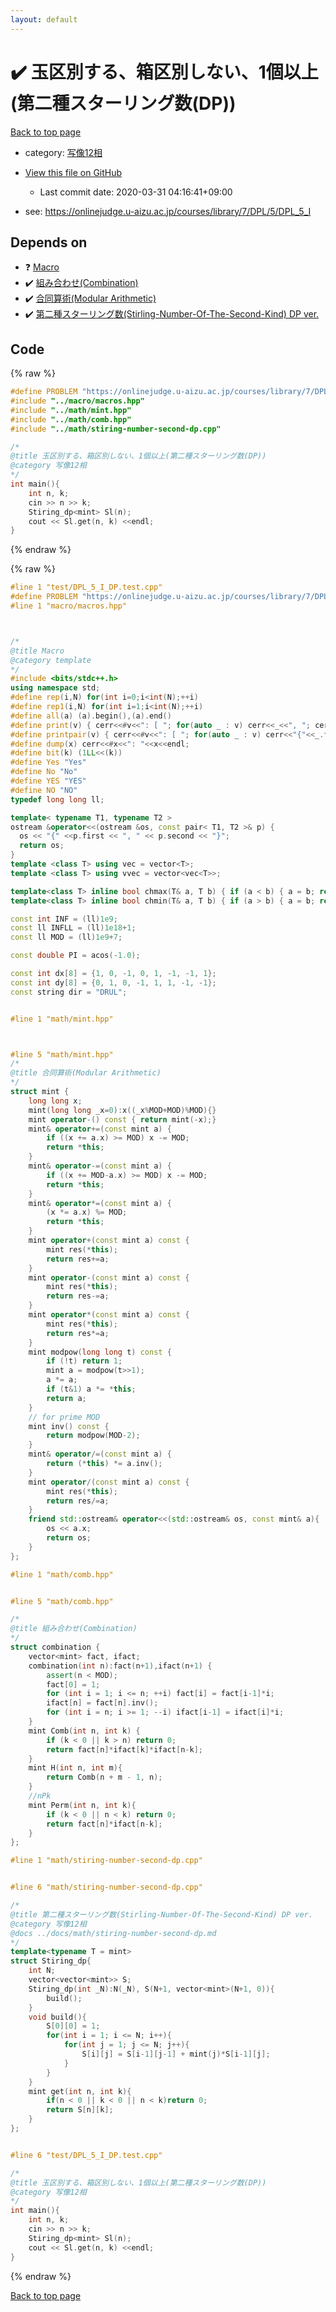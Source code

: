 ```yaml
---
layout: default
---
```


<!-- mathjax config similar to math.stackexchange -->
<script type="text/javascript" async
  src="https://cdnjs.cloudflare.com/ajax/libs/mathjax/2.7.5/MathJax.js?config=TeX-MML-AM_CHTML">
</script>
<script type="text/x-mathjax-config">
  MathJax.Hub.Config({
    TeX: { equationNumbers: { autoNumber: "AMS" }},
    tex2jax: {
      inlineMath: [ ['$','$'] ],
      processEscapes: true
    },
    "HTML-CSS": { matchFontHeight: false },
    displayAlign: "left",
    displayIndent: "2em"
  });
</script>

<script type="text/javascript" src="https://cdnjs.cloudflare.com/ajax/libs/jquery/3.4.1/jquery.min.js"></script>
<script src="https://cdn.jsdelivr.net/npm/jquery-balloon-js@1.1.2/jquery.balloon.min.js" integrity="sha256-ZEYs9VrgAeNuPvs15E39OsyOJaIkXEEt10fzxJ20+2I=" crossorigin="anonymous"></script>
<script type="text/javascript" src="../../assets/js/copy-button.js"></script>
<link rel="stylesheet" href="../../assets/css/copy-button.css" />


# :heavy_check_mark: 玉区別する、箱区別しない、1個以上(第二種スターリング数(DP))

<a href="../../index.html">Back to top page</a>

* category: <a href="../../index.html#9f51e9d7dafe7714c7b48d2b6a166473">写像12相</a>
* <a href="{{ site.github.repository_url }}/blob/master/test/DPL_5_I_DP.test.cpp">View this file on GitHub</a>
    - Last commit date: 2020-03-31 04:16:41+09:00


* see: <a href="https://onlinejudge.u-aizu.ac.jp/courses/library/7/DPL/5/DPL_5_I">https://onlinejudge.u-aizu.ac.jp/courses/library/7/DPL/5/DPL_5_I</a>


## Depends on

* :question: <a href="../../library/macro/macros.hpp.html">Macro</a>
* :heavy_check_mark: <a href="../../library/math/comb.hpp.html">組み合わせ(Combination)</a>
* :heavy_check_mark: <a href="../../library/math/mint.hpp.html">合同算術(Modular Arithmetic)</a>
* :heavy_check_mark: <a href="../../library/math/stiring-number-second-dp.cpp.html">第二種スターリング数(Stirling-Number-Of-The-Second-Kind) DP ver.</a>


## Code

<a id="unbundled"></a>
{% raw %}
```cpp
#define PROBLEM "https://onlinejudge.u-aizu.ac.jp/courses/library/7/DPL/5/DPL_5_I"
#include "../macro/macros.hpp"
#include "../math/mint.hpp"
#include "../math/comb.hpp"
#include "../math/stiring-number-second-dp.cpp"

/*
@title 玉区別する、箱区別しない、1個以上(第二種スターリング数(DP))
@category 写像12相
*/
int main(){
    int n, k;
    cin >> n >> k;
    Stiring_dp<mint> Sl(n);
    cout << Sl.get(n, k) <<endl;
}
```
{% endraw %}

<a id="bundled"></a>
{% raw %}
```cpp
#line 1 "test/DPL_5_I_DP.test.cpp"
#define PROBLEM "https://onlinejudge.u-aizu.ac.jp/courses/library/7/DPL/5/DPL_5_I"
#line 1 "macro/macros.hpp"



/*
@title Macro
@category template
*/
#include <bits/stdc++.h>
using namespace std;
#define rep(i,N) for(int i=0;i<int(N);++i)
#define rep1(i,N) for(int i=1;i<int(N);++i)
#define all(a) (a).begin(),(a).end()
#define print(v) { cerr<<#v<<": [ "; for(auto _ : v) cerr<<_<<", "; cerr<<"]"<<endl; }
#define printpair(v) { cerr<<#v<<": [ "; for(auto _ : v) cerr<<"{"<<_.first<<","<<_.second<<"}"<<", "; cerr<<"]"<<endl; }
#define dump(x) cerr<<#x<<": "<<x<<endl;
#define bit(k) (1LL<<(k))
#define Yes "Yes"
#define No "No"
#define YES "YES"
#define NO "NO"
typedef long long ll;

template< typename T1, typename T2 >
ostream &operator<<(ostream &os, const pair< T1, T2 >& p) {
  os << "{" <<p.first << ", " << p.second << "}";
  return os;
}
template <class T> using vec = vector<T>;
template <class T> using vvec = vector<vec<T>>;

template<class T> inline bool chmax(T& a, T b) { if (a < b) { a = b; return true; } return false; }
template<class T> inline bool chmin(T& a, T b) { if (a > b) { a = b; return true; } return false; }

const int INF = (ll)1e9;
const ll INFLL = (ll)1e18+1;
const ll MOD = (ll)1e9+7;

const double PI = acos(-1.0);

const int dx[8] = {1, 0, -1, 0, 1, -1, -1, 1};
const int dy[8] = {0, 1, 0, -1, 1, 1, -1, -1};
const string dir = "DRUL";


#line 1 "math/mint.hpp"



#line 5 "math/mint.hpp"
/*
@title 合同算術(Modular Arithmetic)
*/
struct mint {
    long long x;
    mint(long long _x=0):x((_x%MOD+MOD)%MOD){}
    mint operator-() const { return mint(-x);}
    mint& operator+=(const mint a) {
        if ((x += a.x) >= MOD) x -= MOD;
        return *this;
    }
    mint& operator-=(const mint a) {
        if ((x += MOD-a.x) >= MOD) x -= MOD;
        return *this;
    }
    mint& operator*=(const mint a) {
        (x *= a.x) %= MOD;
        return *this;
    }
    mint operator+(const mint a) const {
        mint res(*this);
        return res+=a;
    }
    mint operator-(const mint a) const {
        mint res(*this);
        return res-=a;
    }
    mint operator*(const mint a) const {
        mint res(*this);
        return res*=a;
    }
    mint modpow(long long t) const {
        if (!t) return 1;
        mint a = modpow(t>>1);
        a *= a;
        if (t&1) a *= *this;
        return a;
    }
    // for prime MOD
    mint inv() const {
        return modpow(MOD-2);
    }
    mint& operator/=(const mint a) {
        return (*this) *= a.inv();
    }
    mint operator/(const mint a) const {
        mint res(*this);
        return res/=a;
    }
    friend std::ostream& operator<<(std::ostream& os, const mint& a){
        os << a.x;
        return os;
    }
};

#line 1 "math/comb.hpp"


#line 5 "math/comb.hpp"

/*
@title 組み合わせ(Combination)
*/
struct combination {
    vector<mint> fact, ifact;
    combination(int n):fact(n+1),ifact(n+1) {
        assert(n < MOD);
        fact[0] = 1;
        for (int i = 1; i <= n; ++i) fact[i] = fact[i-1]*i;
        ifact[n] = fact[n].inv();
        for (int i = n; i >= 1; --i) ifact[i-1] = ifact[i]*i;
    }
    mint Comb(int n, int k) {
        if (k < 0 || k > n) return 0;
        return fact[n]*ifact[k]*ifact[n-k];
    }
    mint H(int n, int m){
        return Comb(n + m - 1, n);
    }
    //nPk
    mint Perm(int n, int k){
        if (k < 0 || n < k) return 0;
        return fact[n]*ifact[n-k];
    }
};

#line 1 "math/stiring-number-second-dp.cpp"


#line 6 "math/stiring-number-second-dp.cpp"

/*
@title 第二種スターリング数(Stirling-Number-Of-The-Second-Kind) DP ver.
@category 写像12相
@docs ../docs/math/stiring-number-second-dp.md
*/
template<typename T = mint>
struct Stiring_dp{
    int N;
    vector<vector<mint>> S;
    Stiring_dp(int _N):N(_N), S(N+1, vector<mint>(N+1, 0)){
        build();
    }
    void build(){
        S[0][0] = 1;
        for(int i = 1; i <= N; i++){
            for(int j = 1; j <= N; j++){
                S[i][j] = S[i-1][j-1] + mint(j)*S[i-1][j];
            }
        }
    }
    mint get(int n, int k){
        if(n < 0 || k < 0 || n < k)return 0;
        return S[n][k];
    }
};


#line 6 "test/DPL_5_I_DP.test.cpp"

/*
@title 玉区別する、箱区別しない、1個以上(第二種スターリング数(DP))
@category 写像12相
*/
int main(){
    int n, k;
    cin >> n >> k;
    Stiring_dp<mint> Sl(n);
    cout << Sl.get(n, k) <<endl;
}

```
{% endraw %}

<a href="../../index.html">Back to top page</a>


